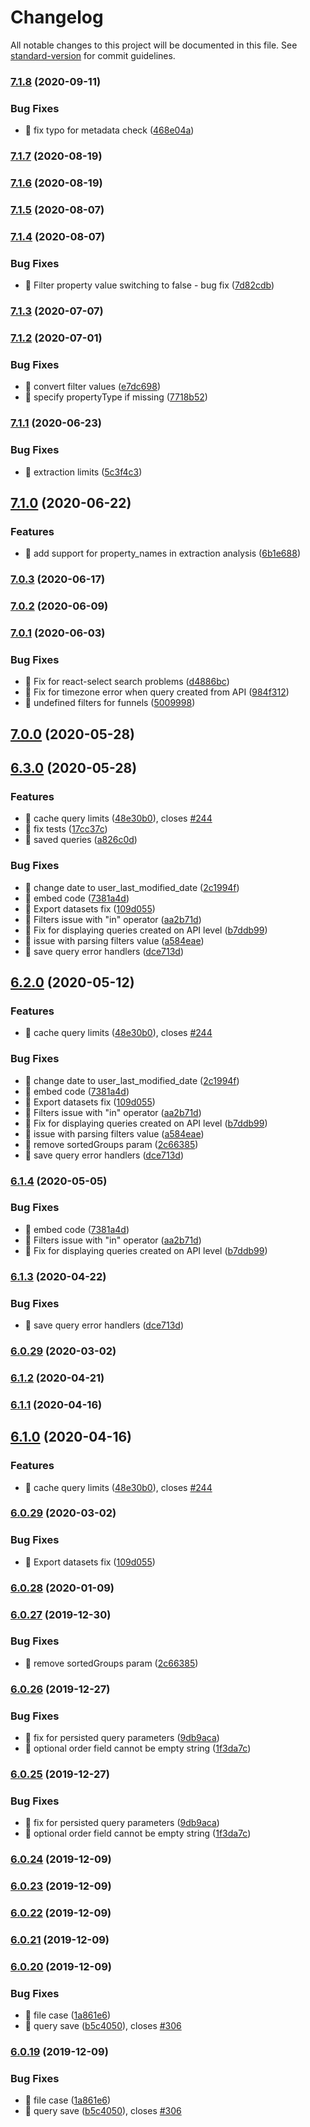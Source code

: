 # Changelog

All notable changes to this project will be documented in this file. See [standard-version](https://github.com/conventional-changelog/standard-version) for commit guidelines.

### [7.1.8](https://github.com/keen/explorer/compare/v7.1.7...v7.1.8) (2020-09-11)


### Bug Fixes

* 🐛 fix typo for metadata check ([468e04a](https://github.com/keen/explorer/commit/468e04add3948747c6f0d3c9df1cfdb8fe14e101))

### [7.1.7](https://github.com/keen/explorer/compare/v7.1.6...v7.1.7) (2020-08-19)

### [7.1.6](https://github.com/keen/explorer/compare/v7.1.5...v7.1.6) (2020-08-19)

### [7.1.5](https://github.com/keen/explorer/compare/v7.1.4...v7.1.5) (2020-08-07)

### [7.1.4](https://github.com/keen/explorer/compare/v7.1.3...v7.1.4) (2020-08-07)


### Bug Fixes

* 🐛 Filter property value switching to false - bug fix ([7d82cdb](https://github.com/keen/explorer/commit/7d82cdb612baa1579d7263813794b3f003fdba5b))

### [7.1.3](https://github.com/keen/explorer/compare/v7.1.2...v7.1.3) (2020-07-07)

### [7.1.2](https://github.com/keen/explorer/compare/v7.1.1...v7.1.2) (2020-07-01)


### Bug Fixes

* 🐛 convert filter values ([e7dc698](https://github.com/keen/explorer/commit/e7dc698624a9c9060834c0c4a1d5b9531b522649))
* 🐛 specify propertyType if missing ([7718b52](https://github.com/keen/explorer/commit/7718b522130de43b9c87922ff090602184b11c57))

### [7.1.1](https://github.com/keen/explorer/compare/v7.1.0...v7.1.1) (2020-06-23)


### Bug Fixes

* 🐛 extraction limits ([5c3f4c3](https://github.com/keen/explorer/commit/5c3f4c320e244ca8a3c7511aaf9b7fafc15aa482))

## [7.1.0](https://github.com/keen/explorer/compare/v7.0.3...v7.1.0) (2020-06-22)


### Features

* 🎸 add support for property_names in extraction analysis ([6b1e688](https://github.com/keen/explorer/commit/6b1e688bc012ea306ffce68269e3f53a67ffe89f))

### [7.0.3](https://github.com/keen/explorer/compare/v7.0.2...v7.0.3) (2020-06-17)

### [7.0.2](https://github.com/keen/explorer/compare/v7.0.1...v7.0.2) (2020-06-09)

### [7.0.1](https://github.com/keen/explorer/compare/v7.0.0...v7.0.1) (2020-06-03)


### Bug Fixes

* 🐛 Fix for react-select search problems ([d4886bc](https://github.com/keen/explorer/commit/d4886bc79f52faa31cb07146a0913a031ddb90fb))
* 🐛 Fix for timezone error when query created from API ([984f312](https://github.com/keen/explorer/commit/984f312e32050a546bbf6c528bf5ab960171dcd6))
* 🐛 undefined filters for funnels ([5009998](https://github.com/keen/explorer/commit/5009998596c76b83c5f72b4632d3eb03a16fdf44))

## [7.0.0](https://github.com/keen/explorer/compare/v6.3.0...v7.0.0) (2020-05-28)

## [6.3.0](https://github.com/keen/explorer/compare/v6.0.28...v6.3.0) (2020-05-28)


### Features

* 🎸 cache query limits ([48e30b0](https://github.com/keen/explorer/commit/48e30b0f4bda9ce25ecb464fd28e42a263881d4e)), closes [#244](https://github.com/keen/explorer/issues/244)
* 🎸 fix tests ([17cc37c](https://github.com/keen/explorer/commit/17cc37c8e5f9420eb9efd5d8fd977c56d7d1a4fa))
* 🎸 saved queries ([a826c0d](https://github.com/keen/explorer/commit/a826c0db141d6945420e709a467d0cfea9d01dc2))


### Bug Fixes

* 🐛 change date to user_last_modified_date ([2c1994f](https://github.com/keen/explorer/commit/2c1994f9306fbc9f87f9c2407bd1832abd15afbf))
* 🐛 embed code ([7381a4d](https://github.com/keen/explorer/commit/7381a4d287c6194433e91b304a5c7dff409cb6bf))
* 🐛 Export datasets fix ([109d055](https://github.com/keen/explorer/commit/109d055088a59e29652833dcccfa28fab14c1c5f))
* 🐛 Filters issue with "in" operator ([aa2b71d](https://github.com/keen/explorer/commit/aa2b71d6d9c622638bbfa7a402086adf5ca07e5e))
* 🐛 Fix for displaying queries created on API level ([b7ddb99](https://github.com/keen/explorer/commit/b7ddb99f00dfffc0232c002223d92357f08e78f5))
* 🐛 issue with parsing filters value ([a584eae](https://github.com/keen/explorer/commit/a584eae3f25c4ab832832c55069e78ab62d1f9be))
* 🐛 save query error handlers ([dce713d](https://github.com/keen/explorer/commit/dce713d424abdff5f1a824b8c5b71d7126e80af8))

## [6.2.0](https://github.com/keen/explorer/compare/v6.0.25...v6.2.0) (2020-05-12)


### Features

* 🎸 cache query limits ([48e30b0](https://github.com/keen/explorer/commit/48e30b0f4bda9ce25ecb464fd28e42a263881d4e)), closes [#244](https://github.com/keen/explorer/issues/244)


### Bug Fixes

* 🐛 change date to user_last_modified_date ([2c1994f](https://github.com/keen/explorer/commit/2c1994f9306fbc9f87f9c2407bd1832abd15afbf))
* 🐛 embed code ([7381a4d](https://github.com/keen/explorer/commit/7381a4d287c6194433e91b304a5c7dff409cb6bf))
* 🐛 Export datasets fix ([109d055](https://github.com/keen/explorer/commit/109d055088a59e29652833dcccfa28fab14c1c5f))
* 🐛 Filters issue with "in" operator ([aa2b71d](https://github.com/keen/explorer/commit/aa2b71d6d9c622638bbfa7a402086adf5ca07e5e))
* 🐛 Fix for displaying queries created on API level ([b7ddb99](https://github.com/keen/explorer/commit/b7ddb99f00dfffc0232c002223d92357f08e78f5))
* 🐛 issue with parsing filters value ([a584eae](https://github.com/keen/explorer/commit/a584eae3f25c4ab832832c55069e78ab62d1f9be))
* 🐛 remove sortedGroups param ([2c66385](https://github.com/keen/explorer/commit/2c66385f829a6e9d37adea172c6bdc6bd92c736e))
* 🐛 save query error handlers ([dce713d](https://github.com/keen/explorer/commit/dce713d424abdff5f1a824b8c5b71d7126e80af8))

### [6.1.4](https://github.com/keen/explorer/compare/v6.1.3...v6.1.4) (2020-05-05)


### Bug Fixes

* 🐛 embed code ([7381a4d](https://github.com/keen/explorer/commit/7381a4d287c6194433e91b304a5c7dff409cb6bf))
* 🐛 Filters issue with "in" operator ([aa2b71d](https://github.com/keen/explorer/commit/aa2b71d6d9c622638bbfa7a402086adf5ca07e5e))
* 🐛 Fix for displaying queries created on API level ([b7ddb99](https://github.com/keen/explorer/commit/b7ddb99f00dfffc0232c002223d92357f08e78f5))

### [6.1.3](https://github.com/keen/explorer/compare/v6.1.2...v6.1.3) (2020-04-22)


### Bug Fixes

* 🐛 save query error handlers ([dce713d](https://github.com/keen/explorer/commit/dce713d424abdff5f1a824b8c5b71d7126e80af8))

### [6.0.29](https://github.com/keen/explorer/compare/v6.0.28...v6.0.29) (2020-03-02)

### [6.1.2](https://github.com/keen/explorer/compare/v6.1.1...v6.1.2) (2020-04-21)

### [6.1.1](https://github.com/keen/explorer/compare/v6.1.0...v6.1.1) (2020-04-16)

## [6.1.0](https://github.com/keen/explorer/compare/v6.0.28...v6.1.0) (2020-04-16)


### Features

* 🎸 cache query limits ([48e30b0](https://github.com/keen/explorer/commit/48e30b0f4bda9ce25ecb464fd28e42a263881d4e)), closes [#244](https://github.com/keen/explorer/issues/244)

### [6.0.29](https://github.com/keen/explorer/compare/v6.0.28...v6.0.29) (2020-03-02)


### Bug Fixes

* 🐛 Export datasets fix ([109d055](https://github.com/keen/explorer/commit/109d055088a59e29652833dcccfa28fab14c1c5f))

### [6.0.28](https://github.com/keen/explorer/compare/v6.0.27...v6.0.28) (2020-01-09)

### [6.0.27](https://github.com/keen/explorer/compare/v6.0.26...v6.0.27) (2019-12-30)


### Bug Fixes

* 🐛 remove sortedGroups param ([2c66385](https://github.com/keen/explorer/commit/2c66385f829a6e9d37adea172c6bdc6bd92c736e))

### [6.0.26](https://github.com/keen/explorer/compare/v6.0.19...v6.0.26) (2019-12-27)


### Bug Fixes

* 🐛 fix for persisted query parameters ([9db9aca](https://github.com/keen/explorer/commit/9db9aca08ba338ecfd09586252abe8661cbbaf8c))
* 🐛 optional order field cannot be empty string ([1f3da7c](https://github.com/keen/explorer/commit/1f3da7ca7bf89d2ea16a89be43cc11e39e6498d8))

### [6.0.25](https://github.com/keen/explorer/compare/v6.0.19...v6.0.25) (2019-12-27)


### Bug Fixes

* 🐛 fix for persisted query parameters ([9db9aca](https://github.com/keen/explorer/commit/9db9aca08ba338ecfd09586252abe8661cbbaf8c))
* 🐛 optional order field cannot be empty string ([1f3da7c](https://github.com/keen/explorer/commit/1f3da7ca7bf89d2ea16a89be43cc11e39e6498d8))

### [6.0.24](https://github.com/keen/explorer/compare/v6.0.23...v6.0.24) (2019-12-09)

### [6.0.23](https://github.com/keen/explorer/compare/v6.0.22...v6.0.23) (2019-12-09)

### [6.0.22](https://github.com/keen/explorer/compare/v6.0.21...v6.0.22) (2019-12-09)

### [6.0.21](https://github.com/keen/explorer/compare/v6.0.20...v6.0.21) (2019-12-09)

### [6.0.20](https://github.com/keen/explorer/compare/v6.0.18...v6.0.20) (2019-12-09)


### Bug Fixes

* 🐛 file case ([1a861e6](https://github.com/keen/explorer/commit/1a861e6868154d54474e9e93fe7ce8bbe65be46e))
* 🐛 query save ([b5c4050](https://github.com/keen/explorer/commit/b5c405026506bddee5713b86e7d14875424ad86e)), closes [#306](https://github.com/keen/explorer/issues/306)

### [6.0.19](https://github.com/keen/explorer/compare/v6.0.18...v6.0.19) (2019-12-09)


### Bug Fixes

* 🐛 file case ([1a861e6](https://github.com/keen/explorer/commit/1a861e6868154d54474e9e93fe7ce8bbe65be46e))
* 🐛 query save ([b5c4050](https://github.com/keen/explorer/commit/b5c405026506bddee5713b86e7d14875424ad86e)), closes [#306](https://github.com/keen/explorer/issues/306)
